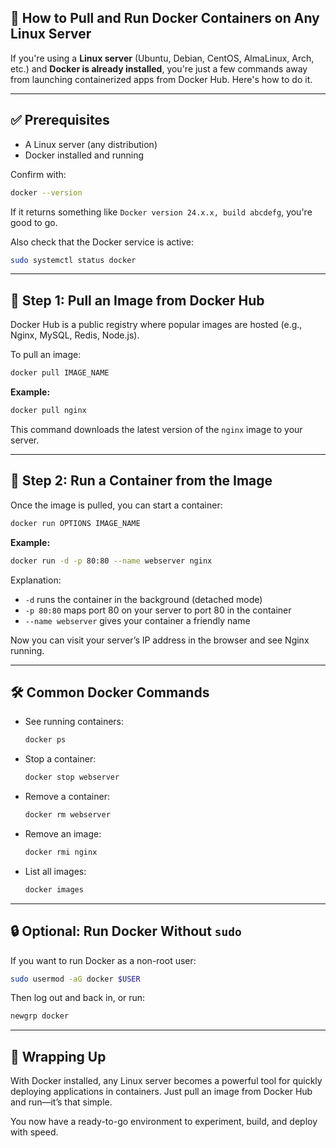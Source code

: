## 🚀 How to Pull and Run Docker Containers on Any Linux Server

If you're using a **Linux server** (Ubuntu, Debian, CentOS, AlmaLinux, Arch, etc.) and **Docker is already installed**, you're just a few commands away from launching containerized apps from Docker Hub. Here's how to do it.

---

## ✅ Prerequisites

- A Linux server (any distribution)
- Docker installed and running  

Confirm with:
```bash
docker --version
```

If it returns something like `Docker version 24.x.x, build abcdefg`, you're good to go.

Also check that the Docker service is active:

```bash
sudo systemctl status docker
```

---

## 🔄 Step 1: Pull an Image from Docker Hub

Docker Hub is a public registry where popular images are hosted (e.g., Nginx, MySQL, Redis, Node.js).

To pull an image:
```bash
docker pull IMAGE_NAME
```

**Example:**
```bash
docker pull nginx
```

This command downloads the latest version of the `nginx` image to your server.

---

## 🚢 Step 2: Run a Container from the Image

Once the image is pulled, you can start a container:
```bash
docker run OPTIONS IMAGE_NAME
```

**Example:**
```bash
docker run -d -p 80:80 --name webserver nginx
```

Explanation:
- `-d` runs the container in the background (detached mode)
- `-p 80:80` maps port 80 on your server to port 80 in the container
- `--name webserver` gives your container a friendly name

Now you can visit your server’s IP address in the browser and see Nginx running.

---

## 🛠️ Common Docker Commands

- See running containers:
    ```bash
    docker ps
    ```

- Stop a container:
    ```bash
    docker stop webserver
    ```

- Remove a container:
    ```bash
    docker rm webserver
    ```

- Remove an image:
    ```bash
    docker rmi nginx
    ```

- List all images:
    ```bash
    docker images
    ```


---

## 🔒 Optional: Run Docker Without `sudo`

If you want to run Docker as a non-root user:

```bash
sudo usermod -aG docker $USER
```

Then log out and back in, or run:

```bash
newgrp docker
```

---

## 🎯 Wrapping Up

With Docker installed, any Linux server becomes a powerful tool for quickly deploying applications in containers. Just pull an image from Docker Hub and run—it’s that simple.

You now have a ready-to-go environment to experiment, build, and deploy with speed.